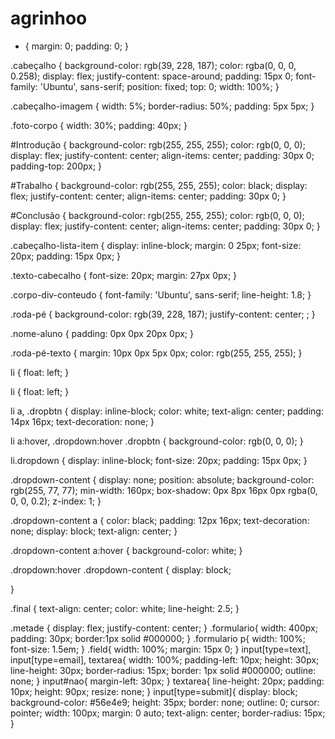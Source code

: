 # agrinhoo
* {
    margin: 0;
    padding: 0;
}

.cabeçalho {
    background-color: rgb(39, 228, 187);
    color: rgba(0, 0, 0, 0.258);
    display: flex;
    justify-content: space-around;
    padding: 15px 0;
    font-family: 'Ubuntu', sans-serif;
    position: fixed;
    top: 0;
    width: 100%;
}

.cabeçalho-imagem {
    width: 5%;
    border-radius: 50%;
    padding: 5px 5px;
}

.foto-corpo {
    width: 30%;
    padding: 40px;
}

#Introdução {
    background-color: rgb(255, 255, 255);
    color: rgb(0, 0, 0);
    display: flex;
    justify-content: center;
    align-items: center;
    padding: 30px 0;
    padding-top: 200px;
}

#Trabalho {
    background-color: rgb(255, 255, 255);
    color: black;
    display: flex;
    justify-content: center;
    align-items: center;
    padding: 30px 0;
}

#Conclusão {
    background-color: rgb(255, 255, 255);
    color: rgb(0, 0, 0);
    display: flex;
    justify-content: center;
    align-items: center;
    padding: 30px 0;
}

.cabeçalho-lista-item {
    display: inline-block;
    margin: 0 25px;
    font-size: 20px;
    padding: 15px 0px;
}

.texto-cabecalho {
    font-size: 20px;
    margin: 27px 0px;
}

.corpo-div-conteudo {
    font-family: 'Ubuntu', sans-serif;
    line-height: 1.8;
}

.roda-pé {
    background-color: rgb(39, 228, 187);
    justify-content: center;
    ;
}

.nome-aluno {
    padding: 0px 0px 20px 0px;
}

.roda-pé-texto {
    margin: 10px 0px 5px 0px;
    color: rgb(255, 255, 255);
}

li {
    float: left;
}

li {
    float: left;
}

li a,
.dropbtn {
    display: inline-block;
    color: white;
    text-align: center;
    padding: 14px 16px;
    text-decoration: none;
}

li a:hover,
.dropdown:hover .dropbtn {
    background-color: rgb(0, 0, 0);
}

li.dropdown {
    display: inline-block;
    font-size: 20px;
    padding: 15px 0px;
}

.dropdown-content {
    display: none;
    position: absolute;
    background-color: rgb(255, 77, 77);
    min-width: 160px;
    box-shadow: 0px 8px 16px 0px rgba(0, 0, 0, 0.2);
    z-index: 1;
}

.dropdown-content a {
    color: black;
    padding: 12px 16px;
    text-decoration: none;
    display: block;
    text-align: center;
}

.dropdown-content a:hover {
    background-color: white;
}

.dropdown:hover .dropdown-content {
    display: block;

}

.final {
    text-align: center;
    color: white;
    line-height: 2.5;
}

.metade {
    display: flex;
    justify-content: center;
}
.formulario{
    width: 400px;
    padding: 30px;
    border:1px solid #000000;
}
.formulario p{
    width: 100%;
    font-size: 1.5em;
}
.field{
    width: 100%;
    margin: 15px 0;
}
input[type=text],
input[type=email],
textarea{
    width: 100%;
    padding-left: 10px;
    height: 30px;
    line-height: 30px;
    border-radius: 15px;
    border: 1px solid #000000;
    outline: none;
}
input#nao{
    margin-left: 30px;
}
textarea{
    line-height: 20px;
    padding: 10px;
    height: 90px;
    resize: none;
}
input[type=submit]{
    display: block;
    background-color: #56e4e9;
    height: 35px;
    border: none;
    outline: 0;
    cursor: pointer;
    width: 100px;
    margin: 0 auto;
    text-align: center;
    border-radius: 15px;
}